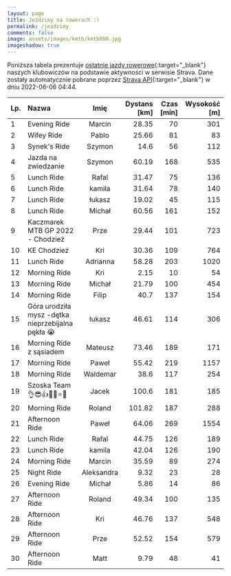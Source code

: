 ```yaml
---
layout: page
title: Jeździmy na rowerach :)
permalink: /jezdzimy
comments: false
image: assets/images/kmtb/kmtb008.jpg
imageshadow: true
---
```


Poniższa tabela prezentuje [ostatnie jazdy rowerowe](https://www.strava.com/clubs/336381){:target="_blank"} naszych klubowiczów na podstawie aktywności w serwisie Strava. Dane zostały automatycznie pobrane poprzez [Strava API](https://developers.strava.com/docs/reference/#api-Clubs-getClubActivitiesById){:target="_blank"} w dniu 2022-06-06 04:44.

Lp. | Nazwa | Imię | Dystans [km] | Czas [min] | Wysokość [m]
:--- | :--- | :---: | ---: | ---: | ---:
1|Evening Ride|Marcin|28.35|70|301
2|Wifey Ride|Pablo|25.66|81|83
3|Synek's Ride|Szymon|14.6|56|112
4|Jazda na zwiedzanie|Szymon|60.19|168|535
5|Lunch Ride|Rafal|31.47|75|136
6|Lunch Ride|kamila|31.64|78|140
7|Lunch Ride|łukasz|19.02|45|115
8|Lunch Ride|Michał|60.56|161|152
9|Kaczmarek MTB GP 2022 - Chodzież|Prze|29.44|101|723
10|KE Chodzież |Kri|30.36|109|764
11|Lunch Ride|Adrianna|58.28|203|1020
12|Morning Ride|Kri|2.15|10|54
13|Morning Ride|Michał|21.79|100|454
14|Morning Ride|Filip|40.7|137|154
15|Góra urodziła mysz -dętka nieprzebijalna pękła 😭|łukasz|46.61|114|306
16|Morning Ride z sąsiadem |Mateusz|73.46|189|171
17|Morning Ride |Paweł|55.42|219|1157
18|Morning Ride|Waldemar|38.6|117|254
19|Szoska Team👌😎👍🚴‍♂️⭐️🦵|Jacek|100.6|181|185
20|Morning Ride|Roland|101.82|187|288
21|Afternoon Ride |Paweł|64.06|269|1554
22|Lunch Ride|Rafal|44.75|126|189
23|Lunch Ride|kamila|42.04|126|190
24|Morning Ride|Marcin|35.59|89|274
25|Night Ride|Aleksandra|9.32|23|28
26|Evening Ride|Michał|5.86|14|86
27|Afternoon Ride|Roland|49.34|100|135
28|Afternoon Ride|Kri|46.76|137|548
29|Afternoon Ride|Prze|52.52|154|579
30|Afternoon Ride|Matt|9.79|48|41
